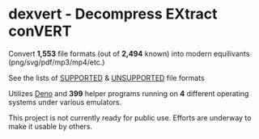 # dexvert - **D**ecompress **EX**tract con**VERT**
Convert **1,553** file formats (out of **2,494** known) into modern equilivants (png/svg/pdf/mp3/mp4/etc.)

See the lists of [SUPPORTED](SUPPORTED.md) & [UNSUPPORTED](UNSUPPORTED.md) file formats

Utilizes [Deno](https://deno.land/) and **399** helper programs running on **4** different operating systems under various emulators.

This project is not currently ready for public use. Efforts are underway to make it usable by others.
